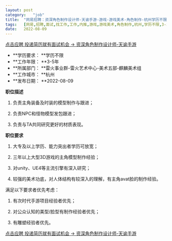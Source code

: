 ```yaml
---
layout:	post
category:	"job"
title:	"网易招聘：资深角色制作设计师-天谕手游-游戏-游戏美术-角色制作-杭州学历不限3-5年"
tags:	[网易,招聘,面试,找工作,工作,内推,游戏,游戏美术,角色制作,杭州,学历不限,3-5年]
date:	2022-08-09
---
```


[点击应聘 投递简历就有面试机会 ->  资深角色制作设计师-天谕手游](http://mobile.bole.netease.com/bole/boleDetail?id=16144&employeeId=346f03c3cda5f04c&key=all)



- **学历要求： **学历不限
- **工作年限： **3-5年
- **所属部门： **雷火事业群-雷火艺术中心-美术五部-麒麟美术组
- **工作城市： **杭州
- **发布日期： **2022-08-09



**职位描述**

1. 负责主角装备及时装的模型制作与跟进；

2. 负责NPC和怪物模型发包跟进；

3. 负责与TA共同研究更好的材质表现。



**职位要求**

1. 大专及以上学历、能力突出者学历可放宽；

2. 三年以上大型3D游戏的主角模型制作经验；

3. 对unity、UE4等主流引擎有深入研究；

4. 较强的美术功底，对人体结构有较深入的理解，有主角avat脸的制作经验。



满足以下要求者优先考虑：

1. 有次时代手游项目经验者优先；

2. 对公众认知的美型/脸型有制作经验者优先；

3. 有雕塑经验者优先。



[点击应聘 投递简历就有面试机会 ->  资深角色制作设计师-天谕手游](http://mobile.bole.netease.com/bole/boleDetail?id=16144&employeeId=346f03c3cda5f04c&key=all)